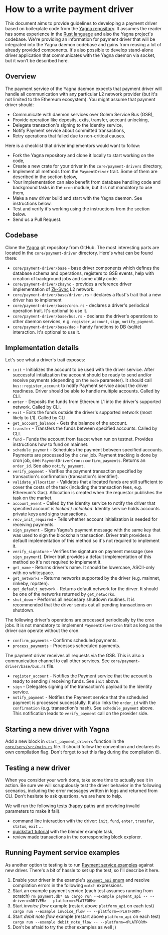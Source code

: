 # How to a write payment driver

This document aims to provide guidelines to developing a payment driver based on boilerplate code from the [Yagna repository](https://github.com/golemfactory/yagna). It assumes the reader has some experience in the [Rust language](https://www.rust-lang.org/) and also the Yagna project's codebase. We're providing an information for payment driver that will be integrated into the Yagna daemon codebase and gains from reusing a lot of already provided components. It's also possible to develop stand-alone driver application that communicates with the Yagna daemon via socket, but it won't be described here.

## Overview

The payment service of the Yagna daemon expects that payment driver will handle all communication with any particular L2 network provider \(but it's not limited to the Ethereum ecosystem\). You might assume that payment driver should:

* Communicate with daemon services over Golem Service Bus \(GSB\),
* Provide operation like deposits, exits, transfer, account unlocking,
* Delegate transaction's signing to the Identity service,
* Notify Payment service about committed transactions,
* Retry operations that failed due to non-critical causes.

Here is a checklist that driver implementors would want to follow:

* Fork the Yagna repository and clone it locally to start working on the code,
* Create a new crate for your driver in the `core/payment-drivers` directory,
* Implement all methods from the `PaymentDriver` trait. Some of them are described in the section below,
* Your implementation can also benefit from database handling code and background tasks in the `cron` module, but it is not mandatory to use them,
* Make a new driver build and start with the Yagna daemon. See instructions below.
* Test and verify it's working using the instructions from the section below.
* Send us a Pull Request.

## Codebase

Clone the [Yagna](https://github.com/golemfactory/yagna) git repository from GitHub. The most interesting parts are located in the `core/payment-driver` directory. Here's what can be found there:

* `core/payment-driver/base` - base driver components which defines the database schema and operations, registers to GSB events, help with creation of background jobs and some utility code.
* `core/payment-driver/zksync` - provides a reference driver implementation of [Zk-Sync](https://zksync.io) L2 network.
* `core/payment-driver/base/driver.rs` - declares a Rust's trait that a new driver has to implement
* `core/payment-driver/base/cron.rs` - declares a driver's periodical operation trait. It's optional to use it.
* `core/payment-driver/base/bus.rs` - declares the driver's operations to other daemon services, e.g. `register_account`, `sign`, `notify_payment`.
* `core/payment-driver/base/dao` - handy functions to DB \(sqlite\) interaction. It's optional to use it.

## Implementation details

Let's see what a driver's trait exposes:

* `init` - Initializes the account to be used with the driver service. After successful intialization the account should be ready to send and/or receive payments (depending on the `mode` parameter). It should call `bus::register_account` to notify Payment service about the driver readiness. Driver should be able to handle multiple accounts. Called by CLI.
* `enter` - Deposits the funds from Ethereum L1 into the driver's supported network. Called by CLI.
* `exit` - Exits the funds outside the driver's supported network \(most likely to L1\). Called by CLI.
* `get_account_balance` - Gets the balance of the account.
* `transfer` - Transfers the funds between specified accounts. Called by CLI.
* `fund` - Funds the account from faucet when run on testnet. Provides instructions how to fund on mainnet.
* `schedule_payment` - Schedules the payment between specified accounts. Payments are processed by the `cron` job. Payment tracking is done by cron job, see: `PaymentDriverCron::confirm_payments`. Returns an `order_id`. See also `notify_payment`.
* `verify_payment` - Verifies the payment transaction specified by transaction's confirmation \(transaction's identifier\).
* `validate_allocation` - Validates that allocated funds are still sufficient to cover the costs of the task \(including the transaction fees, e.g. Ethereum's Gas\). Allocation is created when the requestor publishes the task on the market.
* `account_event` - Called by the Identity service to notify the driver that specified account is _locked_ / _unlocked_. Identity service holds accounts private keys and signs transactions.
* `recv_init_required` - Tells whether account initialization is needed for receiving payments.
* `sign_payment` - Signs Yagna's payment message with the same key that was used to sign the blockchain transaction. Driver trait provides a default implementation of this method so it's not required to implement it.
* `verify_signature` - Verifies the signature on payment message (see `sign_payment`). Driver trait provides a default implementation of this method so it's not required to implement it.
* `get_name` - Returns driver's name. It should be lowercase, ASCII-only with no whitespace.
* `get_networks` - Returns networks supported by the driver (e.g. mainnet, rinkeby, ropsten).
* `get_default_network` - Returns default network for the dirver. It should be one of the networks returned by `get_networks`.
* `shut_down` - Performs all neccesary shutdown routines. It is recommended that the driver sends out all pending transactions on shutdown.

The following driver's operations are processed periodically by the cron jobs. It is not mandatory to implement `PaymentDriverCron` trait as long as the driver can operate without the cron.

* `confirm_payments` - Confirms scheduled payments.
* `process_payments` - Processes scheduled payments.

The payment driver receives all requests via the GSB. This is also a communication channel to call other services. See `core/payment-driver/base/bus.rs` file.

* `register_account` - Notifies the Payment service that the account is ready to sending / receiving funds. See `init` above.
* `sign` - Delegates signing of the transaction's payload to the Identity service.
* `notify_payment` - Notifies the Payment service that the scheduled payment is processed successfully. It also links the `order_id` with the `confirmation` \(e.g. transaction's hash\). See `schedule_payment` above. This notification leads to `verify_payment` call on the provider side.

## Starting a new driver with Yagna

Add a new block in `start_payment_drivers` function in the [`core/serv/src/main.rs`](https://github.com/golemfactory/yagna/blob/master/core/serv/src/main.rs#L216) file. It should follow the convention and declares its own compilation flag. Don't forget to set this flag during the compilation :wink:.

## Testing a new driver

When you consider your work done, take some time to actually see it in action. Be sure we will scrupulously test the driver behavior in the following scenarios, including the error messages written in logs and returned from CLI. Don't hesitate to ask questions, we are here to help.

We will run the following tests \(happy paths and providing invalid parameters to make it fail\).

* command line interaction with the driver: `init`, `fund`, `enter`, `transfer`, `status`,  `exit` ...
* [quickstart tutorial](https://golem-network.gitbook.io/golem-sdk-develop/requestor-tutorials/flash-tutorial-of-requestor-development) with the blender example task,
* review made transactions in the corresponding block explorer.

## Running Payment service examples

As another option to testing is to run [Payment service examples](https://github.com/golemfactory/yagna/blob/master/core/payment/examples/README.md) against new driver. There's a bit of hassle to set up the test, so I'll describe it here.

1. Enable your driver in the example's [`payment_api` enum](https://github.com/golemfactory/yagna/blob/635fac0eda514c7359928851323affa254116d71/core/payment/examples/payment_api.rs#L30) and resolve compilation errors in the following `match` expressions.
2. Start an example payment service \(each test assumes running from scratch\)  `rm payment.db* && cargo run --example payment_api -- --driver=<DRIVER> --platform=<PLATFORM>`
3. Start _invoice flow_ example \(restart above `platform_api` on each test\)  `cargo run --example invoice_flow -- --platform=<PLATFORM>`
4. Start _debit note flow_ example \(restart above `platform_api` on each test\)  `cargo run --example debit_note_flow -- --platform=<PLATFORM>`
5. Don't be afraid to try the other examples as well ;\)

